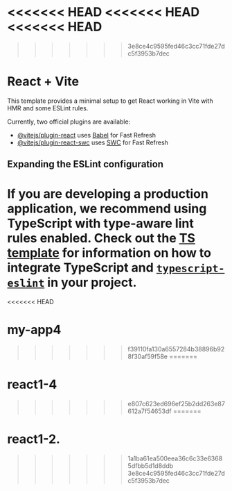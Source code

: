<<<<<<< HEAD
<<<<<<< HEAD
<<<<<<< HEAD
=======
>>>>>>> 3e8ce4c9595fed46c3cc71fde27dc5f3953b7dec
# React + Vite

This template provides a minimal setup to get React working in Vite with HMR and some ESLint rules.

Currently, two official plugins are available:

- [@vitejs/plugin-react](https://github.com/vitejs/vite-plugin-react/blob/main/packages/plugin-react) uses [Babel](https://babeljs.io/) for Fast Refresh
- [@vitejs/plugin-react-swc](https://github.com/vitejs/vite-plugin-react/blob/main/packages/plugin-react-swc) uses [SWC](https://swc.rs/) for Fast Refresh

## Expanding the ESLint configuration

If you are developing a production application, we recommend using TypeScript with type-aware lint rules enabled. Check out the [TS template](https://github.com/vitejs/vite/tree/main/packages/create-vite/template-react-ts) for information on how to integrate TypeScript and [`typescript-eslint`](https://typescript-eslint.io) in your project.
=======
<<<<<<< HEAD
# my-app4
>>>>>>> f39110fa130a6557284b38896b928f30af59f58e
=======
# react1-4
>>>>>>> e807c623ed696ef25b2dd263e87612a7f54653df
=======
# react1-2.
>>>>>>> 1a1ba61ea500eea36c6c33e63685dfbb5d1d8ddb
>>>>>>> 3e8ce4c9595fed46c3cc71fde27dc5f3953b7dec
